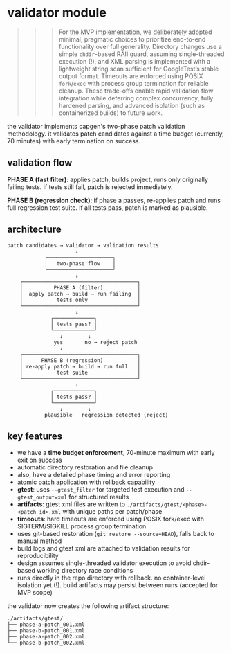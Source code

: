 # validator module

>>> For the MVP implementation, we deliberately adopted minimal, pragmatic choices to prioritize end-to-end functionality over full generality. Directory changes use a simple `chdir`-based RAII guard, assuming single-threaded execution (!), and XML parsing is implemented with a lightweight string scan sufficient for GoogleTest’s stable output format. Timeouts are enforced using POSIX `fork`/`exec` with process group termination for reliable cleanup. These trade-offs enable rapid validation flow integration while deferring complex concurrency, fully hardened parsing, and advanced isolation (such as containerized builds) to future work.

the validator implements capgen's two-phase patch validation methodology. it validates patch candidates against a time budget (currently, 70 minutes) with early termination on success.

## validation flow

**PHASE A (fast filter)**: applies patch, builds project, runs only originally failing tests. if tests still fail, patch is rejected immediately.

**PHASE B (regression check)**: if phase a passes, re-applies patch and runs full regression test suite. if all tests pass, patch is marked as plausible.

## architecture

```
patch candidates → validator → validation results
                      ↓
            ┌─────────────────────┐
            │   two-phase flow    │
            └─────────────────────┘
                      ↓
    ┌─────────────────────────────────────┐
    │          PHASE A (filter)           │
    │  apply patch → build → run failing  │
    │           tests only                │
    └─────────────────────────────────────┘
                      ↓
              ┌─────────────┐
              │ tests pass? │
              └─────────────┘
                 ↓        ↓
               yes       no → reject patch
                 ↓
    ┌─────────────────────────────────────┐
    │      PHASE B (regression)           │
    │ re-apply patch → build → run full   │
    │           test suite                │
    └─────────────────────────────────────┘
                      ↓
              ┌─────────────┐
              │ tests pass? │
              └─────────────┘
                 ↓        ↓
            plausible   regression detected (reject)
```

## key features

- we have a **time budget enforcement**, 70-minute maximum with early exit on success
- automatic directory restoration and file cleanup  
- also, have a detailed phase timing and error reporting
- atomic patch application with rollback capability
- **gtest**: uses `--gtest_filter` for targeted test execution and `--gtest_output=xml` for structured results
- **artifacts**: gtest xml files are written to `./artifacts/gtest/<phase>-<patch_id>.xml` with unique paths per patch/phase
- **timeouts**: hard timeouts are enforced using POSIX fork/exec with SIGTERM/SIGKILL process group termination
- uses git-based restoration (`git restore --source=HEAD`), falls back to manual method
- build logs and gtest xml are attached to validation results for reproducibility
- design assumes single-threaded validator execution to avoid chdir-based working directory race conditions
- runs directly in the repo directory with rollback. no container-level isolation yet (!). build artifacts may persist between runs (accepted for MVP scope)

the validator now creates the following artifact structure:
```text
./artifacts/gtest/
├── phase-a-patch_001.xml
├── phase-b-patch_001.xml
├── phase-a-patch_002.xml
└── phase-b-patch_002.xml
```
